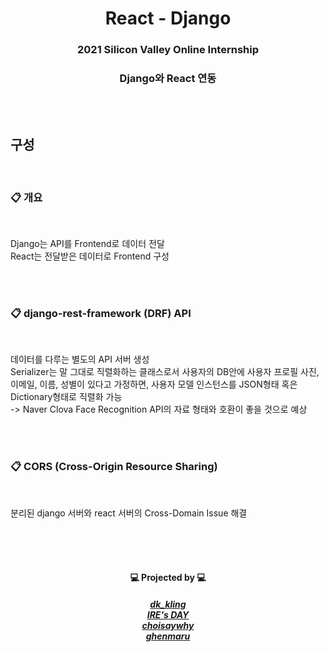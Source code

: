 <h1 align="center">
  <strong>React - Django</strong>
</h1>

<h3 align="center">
    <strong>2021 Silicon Valley Online Internship</strong><br>
</h3>
<h3 align="center">
  Django와 React 연동 <br>
<h3>

<h2>
  <br><br>
  구성
</h2>

<br>
  <h3> 📋 개요 </h3>
<br>
<p>
  Django는 API를 Frontend로 데이터 전달<br>
  React는 전달받은 데이터로 Frontend 구성
  <br><br>
</p>

<br>
  <h3> 📋 django-rest-framework (DRF) API </h3>
<br>
<p>
  데이터를 다루는 별도의 API 서버 생성<br>
  Serializer는 말 그대로 직렬화하는 클래스로서 사용자의 DB안에 사용자 프로필 사진, 이메일, 이름, 성별이 있다고 가정하면, 사용자 모델 인스턴스를 JSON형태 혹은 Dictionary형태로 직렬화 가능 <br>
  -> Naver Clova Face Recognition API의 자료 형태와 호환이 좋을 것으로 예상
  <br><br>
</p>
<br>

  <h3> 📋 CORS (Cross-Origin Resource Sharing) </h3>
<br>
<p>
  분리된 django 서버와 react 서버의 Cross-Domain Issue 해결
  <br><br>
</p>
<br>
<br>

<h4 align="center">
  💻 Projected by 💻 <br>
</h4>
<h5 align="center">
  <a href="https://github.com/Deokk">
    dk_kling <br>
  </a>

  <a href="https://github.com/ire4564">
    IRE's DAY <br>
  </a>

  <a href="https://github.com/choisaywhy">
    choisaywhy <br>
  </a>
  <a href="https://github.com/rbgksqkr">
    ghenmaru <br>
  </a>
</h5>

</h3>